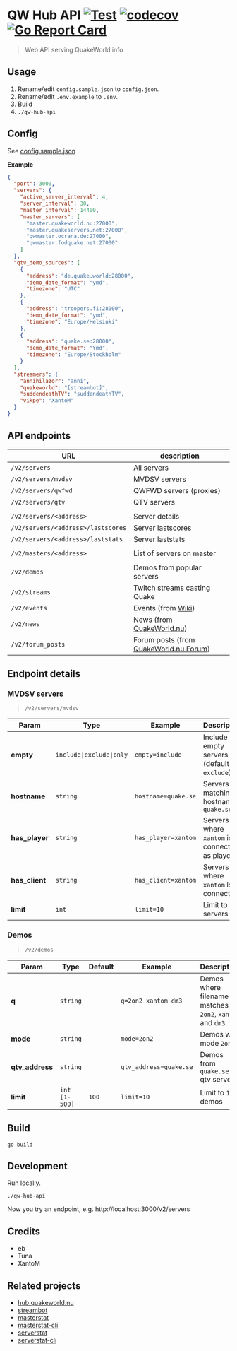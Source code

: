 # QW Hub API [![Test](https://github.com/vikpe/qw-hub-api/actions/workflows/test.yml/badge.svg?branch=main)](https://github.com/vikpe/qw-hub-api/actions/workflows/test.yml) [![codecov](https://codecov.io/gh/vikpe/qw-hub-api/branch/main/graph/badge.svg)](https://codecov.io/gh/vikpe/qw-hub-api) [![Go Report Card](https://goreportcard.com/badge/github.com/vikpe/qw-hub-api)](https://goreportcard.com/report/github.com/vikpe/qw-hub-api)

> Web API serving QuakeWorld info

## Usage

1) Rename/edit `config.sample.json` to `config.json`.
2) Rename/edit `.env.example` to `.env`.
3) Build
4) `./qw-hub-api`

## Config

See [config.sample.json](./config.sample.json)

**Example**

```json
{
  "port": 3000,
  "servers": {
    "active_server_interval": 4,
    "server_interval": 30,
    "master_interval": 14400,
    "master_servers": [
      "master.quakeworld.nu:27000",
      "master.quakeservers.net:27000",
      "qwmaster.ocrana.de:27000",
      "qwmaster.fodquake.net:27000"
    ]
  },
  "qtv_demo_sources": [
    {
      "address": "de.quake.world:28000",
      "demo_date_format": "ymd",
      "timezone": "UTC"
    },
    {
      "address": "troopers.fi:28000",
      "demo_date_format": "ymd",
      "timezone": "Europe/Helsinki"
    },
    {
      "address": "quake.se:28000",
      "demo_date_format": "Ymd",
      "timezone": "Europe/Stockholm"
    }
  ],
  "streamers": {
    "annihilazor": "anni",
    "quakeworld": "[streambot]",
    "suddendeathTV": "suddendeathTV",
    "vikpe": "XantoM"
  }
}
```

## API endpoints

| URL                                | description                                                               |  
|------------------------------------|---------------------------------------------------------------------------|
| `/v2/servers`                      | All servers                                                               |  
| `/v2/servers/mvdsv`                | MVDSV servers                                                             |  
| `/v2/servers/qwfwd`                | QWFWD servers (proxies)                                                   |  
| `/v2/servers/qtv`                  | QTV servers                                                               |
|                                    |                                                                           |
| `/v2/servers/<address>`            | Server details                                                            |
| `/v2/servers/<address>/lastscores` | Server lastscores                                                         |
| `/v2/servers/<address>/laststats`  | Server laststats                                                          |
|                                    |                                                                           |
| `/v2/masters/<address>`            | List of servers on master                                                 |
|                                    |                                                                           |
| `/v2/demos`                        | Demos from popular servers                                                |  
| `/v2/streams`                      | Twitch streams casting Quake                                              |  
| `/v2/events`                       | Events (from [Wiki](https://wiki.quakeworld.nu/))                         |  
| `/v2/news`                         | News (from [QuakeWorld.nu](https://www.quakeworld.nu/))                   |  
| `/v2/forum_posts`                  | Forum posts (from [QuakeWorld.nu Forum](https://www.quakeworld.nu/forum)) |  

## Endpoint details

### MVDSV servers

> `/v2/servers/mvdsv`

| Param          | Type                     | Example             | Description                                   |
|----------------|--------------------------|---------------------|-----------------------------------------------|
| **empty**      | `include\|exclude\|only` | `empty=include`     | Include empty servers (default `exclude`)     |
| **hostname**   | `string`                 | `hostname=quake.se` | Servers matching hostname `quake.se`          |
| **has_player** | `string`                 | `has_player=xantom` | Servers where `xantom` is connected as player |
| **has_client** | `string`                 | `has_client=xantom` | Servers where `xantom` is connected           |
| **limit**      | `int`                    | `limit=10`          | Limit to `10` servers                         |

### Demos

> `/v2/demos`

| Param           | Type          | Default | Example                | Description                                             |
|-----------------|---------------|---------|------------------------|---------------------------------------------------------|
| **q**           | `string`      |         | `q=2on2 xantom dm3`    | Demos where filename matches `2on2`, `xantom` and `dm3` |
| **mode**        | `string`      |         | `mode=2on2`            | Demos with mode `2on2`                                  |
| **qtv_address** | `string`      |         | `qtv_address=quake.se` | Demos from `quake.se` qtv server                        |
| **limit**       | `int [1-500]` | `100`   | `limit=10`             | Limit to `10` demos                                     |

## Build

```shell
go build
```

## Development

Run locally.

```shell
./qw-hub-api
```

Now you try an endpoint, e.g. http://localhost:3000/v2/servers

## Credits

* eb
* Tuna
* XantoM

## Related projects

* [hub.quakeworld.nu](https://github.com/quakeworldnu/hub.quakeworld.nu)
* [streambot](https://github.com/vikpe/qw-streambot)
* [masterstat](https://github.com/vikpe/masterstat)
* [masterstat-cli](https://github.com/vikpe/masterstat-cli)
* [serverstat](https://github.com/vikpe/serverstat)
* [serverstat-cli](https://github.com/vikpe/serverstat-cli)
